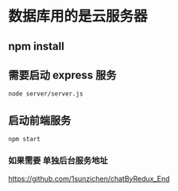 # 数据库用的是云服务器

## npm install
## 需要启动 express 服务

`node server/server.js `

## 启动前端服务

`npm start`

### 如果需要 单独后台服务地址
https://github.com/1sunzichen/chatByRedux_End

